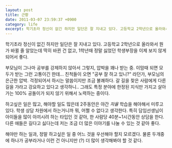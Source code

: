 ```yaml
---
layout: post
title: 근황
date: 2011-03-07 23:59:37 +0900
category: life
excerpt: 학기초라 정신이 없긴 하지만 일단은 잘 지내고 있다. 고등학교 2학년으로 올라와서 뭔가 바뀔 줄 알았는데 딱히 바뀐 건 없고, 1학년때 정말 싫었던 학생부장을 이제 보지 않게 되어서 좋다.
---
```


학기초라 정신이 없긴 하지만 일단은 잘 지내고 있다. 고등학교 2학년으로 올라와서 뭔가 바뀔 줄 알았는데 딱히 바뀐 건 없고, 1학년때 정말 싫었던 학생부장을 이제 보지 않게 되어서 좋다.

부모님이 그나마 공부를 강제하지 않아서 그렇지, 압박을 꽤나 받는 중. 이맘때 되면 모두가 받는 그런 고통이긴 한데... 친척들이 오면 "공부 잘 하고 있니?" 라던가, 부모님의 은근한 압박. 걱정되어서 하시는 말씀이지만 조금 불쾌하다. 갈 길을 찾은 사람에게 다른 길을 가라고 강요하고 있다고 생각하니.. 그래도 특정 분야에 한정된 지식만 가지고 살아가는 100% 공돌이가 되지 않기 위해서 노력하는 중이다.

하고싶은 일은 많고, 해야할 일도 많은데 2주동안은 야간 *자율* 학습을 해야해서 미루고 있다. 학생 상담 차원에서 하는거니까 뭐, 어쩔 수 없다고 생각한다. 특히 담임선생님이 아이들을 많이 아끼시려 하는 타입인 것 같아, 한 사람당 40분~1시간동안 상담을 한다. 다른 애들은 길다고 싫다는데 저는 조금 더 많은 이야기를 나눌 수 있는 것 같아 좋다.

해야만 하는 일과, 정말 하고싶은 일 중 어느 것을 우선해야 할지 모르겠다. 물론 두개중에 하나가 공부라거나 이런 건 아니지만 (?) 더 많이 생각해봐야 할 것 같다.

